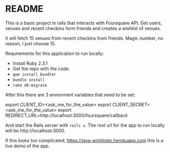 # README

This is a basic project in rails that interacts with Foursquare API. Get users, venues and recent checkins form friends and creates a wishlist of venues.

It will fetch 15 venues from recent checkins from friends. Magic number, no reason, I just choose 15.

Requirements for this application to run locally:

- Install Ruby 2.3.1
- Get the repo with the code.
- `gem install bundler`
- `bundle install`
- `rake db:migrate`

After this there are 3 enviorment variables that need to be set:

export CLIENT_ID=<ask_me_for_the_value>
export CLIENT_SECRET=<ask_me_for_the_value>
export REDIRECT_URL=http://localhost:3000/foursquare/callback

And start the Rails server with `rails s`.
The root url for the app to run locally will be http://localhost:3000.

If this looks too complicated, https://jaya-wishlister.herokuapp.com this is a live demo of the app.
